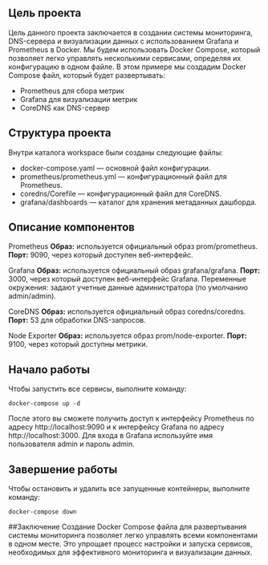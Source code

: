 ## Цель проекта
Цель данного проекта заключается в создании системы мониторинга, DNS-сервера и визуализации данных с использованием Grafana и Prometheus в Docker. Мы будем использовать Docker Compose, который позволяет легко управлять несколькими сервисами, определяя их конфигурацию в одном файле. В этом примере мы создадим Docker Compose файл, который будет развертывать:
- Prometheus  для сбора метрик
- Grafana  для визуализации метрик
- CoreDNS  как DNS-сервер

## Структура проекта
Внутри каталога workspace были созданы следующие файлы:
* docker-compose.yaml — основной файл конфигурации.
* prometheus/prometheus.yml — конфигурационный файл для Prometheus.
* coredns/Corefile — конфигурационный файл для CoreDNS.
* grafana/dashboards — каталог для хранения метаданных дашборда.

## Описание компонентов
Prometheus
**Образ:** используется официальный образ prom/prometheus.
**Порт:** 9090, через который доступен веб-интерфейс.

Grafana
**Образ:** используется официальный образ grafana/grafana.
**Порт:** 3000, через который доступен веб-интерфейс Grafana.
Переменные окружения: задают учетные данные администратора (по умолчанию admin/admin).

CoreDNS
**Образ:** используется официальный образ coredns/coredns.
**Порт:** 53 для обработки DNS-запросов.

Node Exporter
**Образ:** используется образ prom/node-exporter.
**Порт:** 9100, через который доступны метрики.

## Начало работы
Чтобы запустить все сервисы, выполните команду:

`docker-compose up -d`

После этого вы сможете получить доступ к интерфейсу Prometheus по адресу http://localhost:9090 и к интерфейсу Grafana по адресу http://localhost:3000. Для входа в Grafana используйте имя пользователя admin и пароль admin.

## Завершение работы
Чтобы остановить и удалить все запущенные контейнеры, выполните команду:

`docker-compose down`

##Заключение
Создание Docker Compose файла для развертывания системы мониторинга позволяет легко управлять всеми компонентами в одном месте. Это упрощает процесс настройки и запуска сервисов, необходимых для эффективного мониторинга и визуализации данных.
